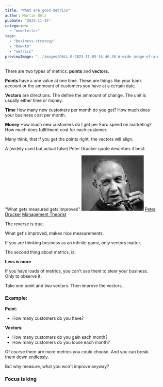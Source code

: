 ```yaml
---
title: "What are good metrics"
author: Martin Betz
pubDate: "2023-11-15"
categories:
  - "newsletter"
tags:
  - "business-strategy"
  - "how-to"
  - "metrics"
previewImage: "../images/DALL·E-2023-11-09-16.46.38-A-wide-image-of-a-workshop-wall-filled-with-an-array-of-business-metrics.-The-wall-features-a-variety-of-geometric-shapes-representing-different-chart.png"
---
```


There are two types of metrics: **points** and **vectors**.

**Points** have a one value at one time. These are things like your bank account or the ammount of customers you have at a certain date.

**Vectors** are directions. The define the ammount of change.
The unit is usually either time or money.

**Time**
How many new customers per month do you get? How much does your business cost per month.

**Money**
How much new customers do I get per Euro spend on marketing? How much does fullfilment cost for each customer.

Many think, that if you get the points right, the vectors will align.

A (widely used but actual false) Peter Drucker quote describes it best:

"What gets measured gets improved" [![peter drucker management theorist](../images/peter-drucker-taking-his-glasses-of.jpg)](https://medium.com/centre-for-public-impact/what-gets-measured-gets-managed-its-wrong-and-drucker-never-said-it-fe95886d3df6) [Peter Drucker](https://medium.com/centre-for-public-impact/what-gets-measured-gets-managed-its-wrong-and-drucker-never-said-it-fe95886d3df6) [Management Theorist](https://medium.com/centre-for-public-impact/what-gets-measured-gets-managed-its-wrong-and-drucker-never-said-it-fe95886d3df6)

The reverse is true.

What get's improved, makes nice measurements.

If you are thinking business as an infinite game, only vectors matter.

The second thing about metrics, is:

**Less is more**

If you have loads of metrics, you can't use them to steer your business. Only to observe it.

Take one point and two vectors. Then improve the vectors.

### Example:

**Point**:

- How many customers do you have?

**Vectors**:

- How many customers do you gain each month?
- How many customers do you loose each month?

Of course there are more metrics you could choose. And you can break them down endlessly.

But why measure, what you won't improve anyway?

### Focus is king
